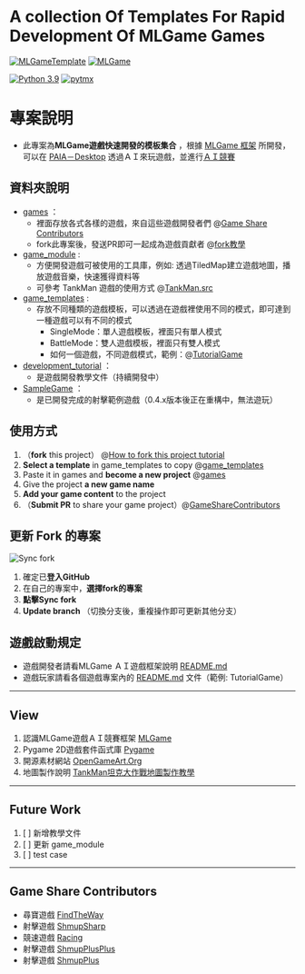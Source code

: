 # A collection Of Templates For Rapid Development Of MLGame Games


[![MLGameTemplate](https://img.shields.io/github/v/tag/Jesse-Jumbo/MLGameTemplate)](https://github.com/Jesse-Jumbo/MLGameTemplate/tree/0.4.3)
[![MLGame](https://img.shields.io/badge/MLGame-10.0.0-<COLOR>.svg)](https://github.com/PAIA-Playful-AI-Arena/MLGame)


[![Python 3.9](https://img.shields.io/badge/python->3.9-blue.svg)](https://www.python.org/downloads/release/python-390/)
[![pytmx](https://img.shields.io/badge/pytmx-3.31-blue.svg)](https://github.com/bitcraft/pytmx/releases/tag/v3.31)

# 專案說明
- 此專案為**MLGame遊戲快速開發的模板集合** ，根據 [MLGame 框架](https://github.com/PAIA-Playful-AI-Arena/MLGame) 所開發，可以在 [PAIA－Desktop](https://github.com/PAIA-Playful-AI-Arena/Paia-Desktop) 透過ＡＩ來玩遊戲，並進行[ＡＩ競賽](https://docs.paia-arena.com/zh-tw/competition)
## 資料夾說明
  - [games](https://github.com/Jesse-Jumbo/MLGameTemplate/tree/main/games) ： 
    - 裡面存放各式各樣的遊戲，來自這些遊戲開發者們 @[Game Share Contributors](https://github.com/Jesse-Jumbo/MLGameTemplate#Game-Share-Contributors)
    - fork此專案後，發送PR即可一起成為遊戲貢獻者 @[fork教學](https://github.com/Jesse-Jumbo/MLGameTemplate/tree/main/development_tutorial/fork_project)
  - [game_module](https://github.com/Jesse-Jumbo/MLGameTemplate/tree/main/game_module) :
    - 方便開發遊戲可被使用的工具庫，例如: 透過TiledMap建立遊戲地圖，播放遊戲音樂，快速獲得資料等
    - 可參考 TankMan 遊戲的使用方式 @[TankMan.src](https://github.com/Jesse-Jumbo/TankMan/tree/main/src)
  - [game_templates](https://github.com/Jesse-Jumbo/MLGameTemplate/tree/main/game_templates) :
    - 存放不同種類的遊戲模板，可以透過在遊戲裡使用不同的模式，即可達到一種遊戲可以有不同的模式
      - SingleMode：單人遊戲模板，裡面只有單人模式
      - BattleMode：雙人遊戲模板，裡面只有雙人模式
      - 如何一個遊戲，不同遊戲模式，範例：@[TutorialGame](https://github.com/Jesse-Jumbo/MLGameTemplate/tree/main/development_tutorial/TutorialGame)
  - [development_tutorial](https://github.com/Jesse-Jumbo/MLGameTemplate/tree/main/development_tutorial) ：
    - 是遊戲開發教學文件（持續開發中）
  - [SampleGame](https://github.com/Jesse-Jumbo/MLGameTemplate/tree/main/SampleGame) ：
    - 是已開發完成的射擊範例遊戲（0.4.x版本後正在重構中，無法遊玩）

[//]:# (game gif)

## 使用方式

1. （**fork** this project） @[How to fork this project tutorial](https://github.com/Jesse-Jumbo/MLGameTemplate/tree/main/development_tutorial/fork_project)
2. **Select a template** in game_templates to copy @[game_templates](https://github.com/Jesse-Jumbo/MLGameTemplate/tree/main/game_templates)
3. Paste it in games and **become a new project** @[games](https://github.com/Jesse-Jumbo/MLGameTemplate/tree/main/games)
4. Give the project **a new game name**
5. **Add your game content** to the project
6. （**Submit PR** to share your game project）@[GameShareContributors](https://github.com/Jesse-Jumbo/MLGameTemplate#game-share-contributors)

## 更新 Fork 的專案
![Sync fork](https://raw.githubusercontent.com/Jesse-Jumbo/MLGameTemplate/main/doc/readme_image/Update_branch.png)

1. 確定已**登入GitHub**
2. 在自己的專案中，**選擇fork的專案**
3. **點擊Sync fork**
4. **Update branch** （切換分支後，重複操作即可更新其他分支）

## 遊戲啟動規定
- 遊戲開發者請看MLGame ＡＩ遊戲框架說明 [README.md](https://github.com/PAIA-Playful-AI-Arena/MLGame/blob/master/README.md)
- 遊戲玩家請看各個遊戲專案內的 [README.md](https://github.com/Jesse-Jumbo/MLGameTemplate/tree/main/development_tutorial/TutorialGame) 文件（範例: TutorialGame）

---
## View

1. 認識MLGame遊戲ＡＩ競賽框架 [MLGame](https://github.com/PAIA-Playful-AI-Arena/MLGame)
2. Pygame 2D遊戲套件函式庫 [Pygame](https://www.pygame.org/docs/index.html#)
3. 開源素材網站 [OpenGameArt.Org](https://opengameart.org/)
4. 地圖製作說明 [TankMan坦克大作戰地圖製作教學](https://github.com/Jesse-Jumbo/TankMan/blob/main/Mapping.md)

---
## Future Work

1. [ ] 新增教學文件
2. [ ] 更新 game_module
3. [ ] test case

---
## Game Share Contributors
- 尋寶遊戲 [FindTheWay](https://github.com/CodeMaker0314/GameFramework)
- 射擊遊戲 [ShmupSharp](https://github.com/Charlotte20061023/GameFramework)
- 競速遊戲 [Racing](https://github.com/LiPeggy/GameFramework)
- 射擊遊戲 [ShmupPlusPlus](https://github.com/jia211023/GameFramework)
- 射擊遊戲 [ShmupPlus](https://github.com/Nov20Firth/GameFramework)
